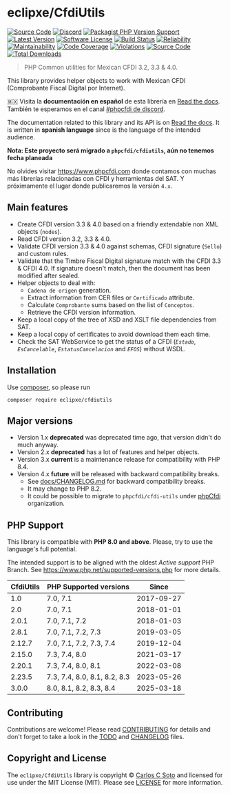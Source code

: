 # eclipxe/CfdiUtils

[![Source Code][badge-source]][source]
[![Discord][badge-discord]][discord]
[![Packagist PHP Version Support][badge-php-version]][php-version]
[![Latest Version][badge-release]][release]
[![Software License][badge-license]][license]
[![Build Status][badge-build]][build]
[![Reliability][badge-reliability]][reliability]
[![Maintainability][badge-maintainability]][maintainability]
[![Code Coverage][badge-coverage]][coverage]
[![Violations][badge-violations]][violations]
[![Source Code][badge-documentation]][documentation]
[![Total Downloads][badge-downloads]][downloads]

> PHP Common utilities for Mexican CFDI 3.2, 3.3 & 4.0.

This library provides helper objects to work with Mexican CFDI (Comprobante Fiscal Digital por Internet).

:mexico: Visita la **documentación en español** de esta librería en [Read the docs][documentation].
También te esperamos en el canal [#phpcfdi de discord](https://discord.gg/aFGYXvX).

The documentation related to this library and its API is on [Read the docs][documentation].
It is written in **spanish language** since is the language of the intended audience.

**Nota: Este proyecto será migrado a `phpcfdi/cfdiutils`, aún no tenemos fecha planeada**

No olvides visitar <https://www.phpcfdi.com> donde contamos con muchas más librerías relacionadas con
CFDI y herramientas del SAT. Y próximamente el lugar donde publicaremos la versión `4.x`.

## Main features

- Create CFDI version 3.3 & 4.0 based on a friendly extendable non XML objects (`nodes`).
- Read CFDI version 3.2, 3.3 & 4.0.
- Validate CFDI version 3.3 & 4.0 against schemas, CFDI signature (`Sello`) and custom rules.
- Validate that the Timbre Fiscal Digital signature match with the CFDI 3.3 & CFDI 4.0.
  If signature doesn't match, then the document has been modified after sealed.
- Helper objects to deal with:
    - `Cadena de origen` generation.
    - Extract information from CER files or `Certificado` attribute.
    - Calculate `Comprobante` sums based on the list of `Conceptos`.
    - Retrieve the CFDI version information.
- Keep a local copy of the tree of XSD and XSLT file dependencies from SAT.
- Keep a local copy of certificates to avoid download them each time.
- Check the SAT WebService to get the status of a CFDI (*`Estado`*, *`EsCancelable`*, *`EstatusCancelacion`* and *`EFOS`*) without WSDL.


## Installation

Use [composer](https://getcomposer.org/), so please run

```shell
composer require eclipxe/cfdiutils
```


## Major versions

- Version 1.x **deprecated** was deprecated time ago, that version didn't do much anyway.
- Version 2.x **deprecated** has a lot of features and helper objects.
- Version 3.x **current** is a maintenance release for compatibility with PHP 8.4.
- Version 4.x **future** will be released with backward compatibility breaks.
    - See [docs/CHANGELOG.md](docs/CHANGELOG.md) for backward compatibility breaks.
    - It may change to PHP 8.2.
    - It could be possible to migrate to `phpcfdi/cfdi-utils` under [phpCfdi][] organization.


## PHP Support

This library is compatible with **PHP 8.0 and above**. Please, try to use the language's full potential.

The intended support is to be aligned with the oldest *Active support* PHP Branch.
See <https://www.php.net/supported-versions.php> for more details.

| CfdiUtils | PHP Supported versions       | Since      |
|-----------|------------------------------|------------|
| 1.0       | 7.0, 7.1                     | 2017-09-27 |
| 2.0       | 7.0, 7.1                     | 2018-01-01 |
| 2.0.1     | 7.0, 7.1, 7.2                | 2018-01-03 |
| 2.8.1     | 7.0, 7.1, 7.2, 7.3           | 2019-03-05 |
| 2.12.7    | 7.0, 7.1, 7.2, 7.3, 7.4      | 2019-12-04 |
| 2.15.0    | 7.3, 7.4, 8.0                | 2021-03-17 |
| 2.20.1    | 7.3, 7.4, 8.0, 8.1           | 2022-03-08 |
| 2.23.5    | 7.3, 7.4, 8.0, 8.1, 8.2, 8.3 | 2023-05-26 |
| 3.0.0     | 8.0, 8.1, 8.2, 8.3, 8.4      | 2025-03-18 |


## Contributing

Contributions are welcome! Please read [CONTRIBUTING][] for details
and don't forget to take a look in the [TODO][] and [CHANGELOG][] files.


## Copyright and License

The `eclipxe/CfdiUtils` library is copyright © [Carlos C Soto](http://eclipxe.com.mx/)
and licensed for use under the MIT License (MIT). Please see [LICENSE][] for more information.


[contributing]: https://github.com/eclipxe13/CfdiUtils/blob/master/CONTRIBUTING.md
[changelog]: https://github.com/eclipxe13/CfdiUtils/blob/master/docs/CHANGELOG.md
[todo]: https://github.com/eclipxe13/CfdiUtils/blob/master/docs/TODO.md
[phpcfdi]: https://github.com/phpCfdi

[source]: https://github.com/eclipxe13/CfdiUtils
[php-version]: https://packagist.org/packages/eclipxe/cfdiutils
[documentation]: https://cfdiutils.readthedocs.io/
[discord]: https://discord.gg/aFGYXvX
[release]: https://github.com/eclipxe13/CfdiUtils/releases
[license]: https://github.com/eclipxe13/CfdiUtils/blob/master/LICENSE
[build]: https://github.com/eclipxe13/CfdiUtils/actions/workflows/build.yml?query=branch:master
[reliability]:https://sonarcloud.io/component_measures?id=eclipxe13_cfdiutils&metric=Reliability
[maintainability]: https://sonarcloud.io/component_measures?id=eclipxe13_cfdiutils&metric=Maintainability
[coverage]: https://sonarcloud.io/component_measures?id=eclipxe13_cfdiutils&metric=Coverage
[violations]: https://sonarcloud.io/project/issues?id=eclipxe13_cfdiutils&resolved=false
[downloads]: https://packagist.org/packages/eclipxe/CfdiUtils

[badge-source]: https://img.shields.io/badge/source-eclipxe13/CfdiUtils-blue?logo=github&style=flat-square
[badge-php-version]: https://img.shields.io/packagist/php-v/eclipxe/cfdiutils?logo=php
[badge-documentation]: https://img.shields.io/readthedocs/cfdiutils/latest?logo=read-the-docs&style=flat-square
[badge-discord]: https://img.shields.io/discord/459860554090283019?logo=discord&style=flat-square
[badge-release]: https://img.shields.io/github/release/eclipxe13/CfdiUtils?logo=git&style=flat-square
[badge-license]: https://img.shields.io/github/license/eclipxe13/CfdiUtils?logo=open-source-initiative&style=flat-square
[badge-build]: https://img.shields.io/github/actions/workflow/status/eclipxe13/CfdiUtils/build.yml?branch=master&logo=github-actions&style=flat-square
[badge-reliability]: https://sonarcloud.io/api/project_badges/measure?project=eclipxe13_cfdiutils&metric=reliability_rating
[badge-maintainability]: https://sonarcloud.io/api/project_badges/measure?project=eclipxe13_cfdiutils&metric=sqale_rating
[badge-coverage]: https://img.shields.io/sonar/coverage/eclipxe13_cfdiutils/master?logo=sonarcloud&server=https%3A%2F%2Fsonarcloud.io
[badge-violations]: https://img.shields.io/sonar/violations/eclipxe13_cfdiutils/master?format=long&logo=sonarcloud&server=https%3A%2F%2Fsonarcloud.io
[badge-downloads]: https://img.shields.io/packagist/dt/eclipxe/CfdiUtils?logo=composer&style=flat-square
